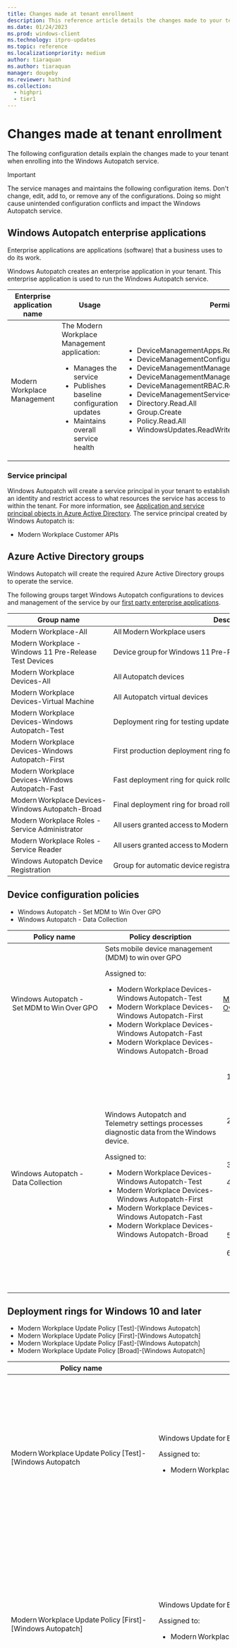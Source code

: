 ```yaml
---
title: Changes made at tenant enrollment
description: This reference article details the changes made to your tenant when enrolling into Windows Autopatch
ms.date: 01/24/2023
ms.prod: windows-client
ms.technology: itpro-updates
ms.topic: reference
ms.localizationpriority: medium
author: tiaraquan
ms.author: tiaraquan
manager: dougeby
ms.reviewer: hathind
ms.collection:
  - highpri
  - tier1
---
```


# Changes made at tenant enrollment

The following configuration details explain the changes made to your tenant when enrolling into the Windows Autopatch service.

> [!IMPORTANT]
> The service manages and maintains the following configuration items. Don't change, edit, add to, or remove any of the configurations. Doing so might cause unintended configuration conflicts and impact the Windows Autopatch service.

## Windows Autopatch enterprise applications

Enterprise applications are applications (software) that a business uses to do its work.

Windows Autopatch creates an enterprise application in your tenant. This enterprise application is used to run the Windows Autopatch service.

| Enterprise application name | Usage | Permissions |
| ----- | ------ | ----- |
| Modern Workplace Management | The Modern Workplace Management application:<ul><li>Manages the service</li><li>Publishes baseline configuration updates</li><li>Maintains overall service health</li></ul> | <ul><li>DeviceManagementApps.ReadWrite.All</li><li>DeviceManagementConfiguration.ReadWrite.All</li><li>DeviceManagementManagedDevices.PriviligedOperation.All</li><li>DeviceManagementManagedDevices.ReadWrite.All</li><li>DeviceManagementRBAC.ReadWrite.All</li><li>DeviceManagementServiceConfig.ReadWrite.All</li><li>Directory.Read.All</li><li>Group.Create</li><li>Policy.Read.All</li><li>WindowsUpdates.ReadWrite.All</li></ul> |

### Service principal

Windows Autopatch will create a service principal in your tenant to establish an identity and restrict access to what resources the service has access to within the tenant. For more information, see [Application and service principal objects in Azure Active Directory](/azure/active-directory/develop/app-objects-and-service-principals#service-principal-object). The service principal created by Windows Autopatch is:  

- Modern Workplace Customer APIs

## Azure Active Directory groups

Windows Autopatch will create the required Azure Active Directory groups to operate the service.

The following groups target Windows Autopatch configurations to devices and management of the service by our [first party enterprise applications](#windows-autopatch-enterprise-applications).

| Group name | Description |
| ----- | ----- |
| Modern Workplace-All | All Modern Workplace users |
| Modern Workplace - Windows 11 Pre-Release Test Devices | Device group for Windows 11 Pre-Release testing. |
| Modern Workplace Devices-All | All Autopatch devices |
| Modern Workplace Devices-Virtual Machine | All Autopatch virtual devices |
| Modern Workplace Devices-Windows Autopatch-Test | Deployment ring for testing update deployments prior production rollout |
| Modern Workplace Devices-Windows Autopatch-First | First production deployment ring for early adopters |
| Modern Workplace Devices-Windows Autopatch-Fast | Fast deployment ring for quick rollout and adoption |
| Modern Workplace Devices-Windows Autopatch-Broad | Final deployment ring for broad rollout into the organization |
| Modern Workplace Roles - Service Administrator | All users granted access to Modern Workplace Service Administrator Role |
| Modern Workplace Roles - Service Reader | All users granted access to Modern Workplace Service Reader Role |
| Windows Autopatch Device Registration | Group for automatic device registration for Windows Autopatch |

## Device configuration policies

- Windows Autopatch - Set MDM to Win Over GPO
- Windows Autopatch - Data Collection

| Policy name | Policy description | Properties | Value |
| ----- | ----- | ----- | ----- |
| Windows Autopatch - Set MDM to Win Over GPO | Sets mobile device management (MDM) to win over GPO<p>Assigned to:<ul><li>Modern Workplace Devices-Windows Autopatch-Test</li><li>Modern Workplace Devices-Windows Autopatch-First</li><li>Modern Workplace Devices-Windows Autopatch-Fast</li><li>Modern Workplace Devices-Windows Autopatch-Broad</li></ul>| [MDM Wins Over GP](/windows/client-management/mdm/policy-csp-controlpolicyconflict#controlpolicyconflict-MDMWinsOverGP) | <ul><li>MDM policy is used</li><li>GP policy is blocked</li></ul> |
| Windows Autopatch - Data Collection | Windows Autopatch and Telemetry settings processes diagnostic data from the Windows device.<p>Assigned to:<ul><li>Modern Workplace Devices-Windows Autopatch-Test</li><li>Modern Workplace Devices-Windows Autopatch-First</li><li>Modern Workplace Devices-Windows Autopatch-Fast</li><li>Modern Workplace Devices-Windows Autopatch-Broad</li></ul>|<ol><li>[Configure Telemetry Opt In Change Notification](/windows/client-management/mdm/policy-csp-system#system-configuretelemetryoptinchangenotification)</li><li>[Configure Telemetry Opt In Settings UX](/windows/client-management/mdm/policy-csp-system#system-configuretelemetryoptinsettingsux)</li><li>[Allow Telemetry](/windows/client-management/mdm/policy-csp-system#system-allowtelemetry)</li><li>[Limit Enhanced Diagnostic Data Windows Analytics](/windows/client-management/mdm/policy-csp-system#system-limitenhanceddiagnosticdatawindowsanalytics)</li><li>[Limit Dump Collection](/windows/client-management/mdm/policy-csp-system#system-limitdumpcollection)</li><li>[Limit Diagnostic Log Collection](/windows/client-management/mdm/policy-csp-system#system-limitdiagnosticlogcollection)</li></ol>|<ol><li>Enable telemetry change notifications</li><li>Enable Telemetry opt-in Settings</li><li>Full</li><li>Enabled</li><li>Enabled</li><li>Enabled</li></ol> |

## Deployment rings for Windows 10 and later

- Modern Workplace Update Policy [Test]-[Windows Autopatch]
- Modern Workplace Update Policy [First]-[Windows Autopatch]
- Modern Workplace Update Policy [Fast]-[Windows Autopatch]
- Modern Workplace Update Policy [Broad]-[Windows Autopatch]

| Policy name | Policy description | OMA | Value |
| ----- | ----- | ----- | ----- |
| Modern Workplace Update Policy [Test]-[Windows Autopatch | Windows Update for Business Configuration for the Test Ring<p>Assigned to:<ul><li>Modern Workplace Devices-Windows Autopatch-Test</li></ul>|<ul><li>MicrosoftProductUpdates</li><li>EnablePrereleasebuilds</li><li>UpgradetoLatestWin11</li><li>QualityUpdatesDeferralPeriodInDays</li><li>FeatureUpdatesDeferralPeriodInDays</li><li>FeatureUpdatesRollbackWindowInDays</li><li>BusinessReadyUpdatesOnly</li><li>AutomaticUpdateMode</li><li>InstallTime</li><li>DeadlineForFeatureUpdatesInDays</li><li>DeadlineForQualityUpdatesInDays</li><li>DeadlineGracePeriodInDays</li><li>PostponeRebootUntilAfterDeadline</li><li>DriversExcluded</li><li>RestartChecks</li><li>SetDisablePauseUXAccess</li><li>SetUXtoCheckforUpdates</li></ul>|<ul><li>Allow</li><li>Not Configured</li><li>No</li><li>0</li><li>0</li><li>30</li><li>All</li><li>WindowsDefault</li><li>3</li><li>5</li><li>0</li><li>0</li><li>False</li><li>False</li><li>Allow</li><li>Disable</li><li>Enable</li>|
| Modern Workplace Update Policy [First]-[Windows Autopatch] | Windows Update for Business Configuration for the First Ring <p>Assigned to:<ul><li>Modern Workplace Devices-Windows Autopatch-First</li></ul>|<ul><li>MicrosoftProductUpdates</li><li>EnablePrereleasebuilds</li><li>UpgradetoLatestWin11</li><li>QualityUpdatesDeferralPeriodInDays</li><li>FeatureUpdatesDeferralPeriodInDays</li><li>FeatureUpdatesRollbackWindowInDays</li><li>BusinessReadyUpdatesOnly</li><li>AutomaticUpdateMode</li><li>InstallTime</li><li>DeadlineForFeatureUpdatesInDays</li><li>DeadlineForQualityUpdatesInDays</li><li>DeadlineGracePeriodInDays</li><li>PostponeRebootUntilAfterDeadline</li><li>DriversExcluded</li><li>RestartChecks</li><li>SetDisablePauseUXAccess</li><li>SetUXtoCheckforUpdates</li></ul>|<ul><li>Allow</li><li>Not Configured</li><li>No</li><li>1</li><li>0</li><li>30</li><li>All</li><li>WindowsDefault</li><li>3</li><li>5</li><li>2</li><li>2</li><li>False</li><li>False</li><li>Allow</li><li>Disable</li><li>Enable</li>|
| Modern Workplace Update Policy [Fast]-[Windows Autopatch] | Windows Update for Business Configuration for the Fast Ring<p>Assigned to:<ul><li>Modern Workplace Devices-Windows Autopatch-Fast</li></ul>|<ul><li>MicrosoftProductUpdates</li><li>EnablePrereleasebuilds</li><li>UpgradetoLatestWin11</li><li>QualityUpdatesDeferralPeriodInDays</li><li>FeatureUpdatesDeferralPeriodInDays</li><li>FeatureUpdatesRollbackWindowInDays</li><li>BusinessReadyUpdatesOnly</li><li>AutomaticUpdateMode</li><li>InstallTime</li><li>DeadlineForFeatureUpdatesInDays</li><li>DeadlineForQualityUpdatesInDays</li><li>DeadlineGracePeriodInDays</li><li>PostponeRebootUntilAfterDeadline</li><li>DriversExcluded</li><li>RestartChecks</li><li>SetDisablePauseUXAccess</li><li>SetUXtoCheckforUpdates</li></ul>|<ul><li>Allow</li><li>Not Configured</li><li>No</li><li>6</li><li>0</li><li>30</li><li>All</li><li>WindowsDefault</li><li>3</li><li>5</li><li>2</li><li>2</li><li>False</li><li>False</li><li>Allow</li><li>Disable</li><li>Enable</li>|
| Modern Workplace Update Policy [Broad]-[Windows Autopatch] | Windows Update for Business Configuration for the Broad Ring<p>Assigned to:<ul><li>Modern Workplace Devices-Windows Autopatch-Broad</li></ul>|<ul><li>MicrosoftProductUpdates</li><li>EnablePrereleasebuilds</li><li>UpgradetoLatestWin11</li><li>QualityUpdatesDeferralPeriodInDays</li><li>FeatureUpdatesDeferralPeriodInDays</li><li>FeatureUpdatesRollbackWindowInDays</li><li>BusinessReadyUpdatesOnly</li><li>AutomaticUpdateMode</li><li>InstallTime</li><li>DeadlineForFeatureUpdatesInDays</li><li>DeadlineForQualityUpdatesInDays</li><li>DeadlineGracePeriodInDays</li><li>PostponeRebootUntilAfterDeadline</li><li>DriversExcluded</li><li>RestartChecks</li><li>SetDisablePauseUXAccess</li><li>SetUXtoCheckforUpdates</li></ul>|<ul><li>Allow</li><li>Not Configured</li><li>No</li><li>9</li><li>0</li><li>30</li><li>All</li><li>WindowsDefault</li><li>3</li><li>5</li><li>5</li><li>2</li><li>False</li><li>False</li><li>Allow</li><li>Disable</li><li>Enable</li>|

## Windows feature update policies

- Windows Autopatch - DSS Policy [Test]
- Windows Autopatch - DSS Policy [First]
- Windows Autopatch - DSS Policy [Fast]
- Windows Autopatch - DSS Policy [Broad]
- Modern Workplace DSS Policy [Windows 11]

| Policy name | Policy description | Value |
| ----- | ----- | ----- |
| Windows Autopatch - DSS Policy [Test] | DSS policy for Test device group | Assigned to:<ul><li>Modern Workplace Devices-Windows Autopatch-Test</li></ul><br>Exclude from:<ul><li>Modern Workplace - Windows 11 Pre-Release Test Devices</li></ul>|
| Windows Autopatch - DSS Policy [First] | DSS policy for First device group | Assigned to:<ul><li>Modern Workplace Devices-Windows Autopatch-First</li><li>Modern Workplace - Windows 11 Pre-Release Test Devices</li> |
| Windows Autopatch - DSS Policy [Fast] | DSS policy for Fast device group | Assigned to:<ul><li>Modern Workplace Devices-Windows Autopatch-Fast</li></ul><br>Exclude from:<ul><li>Modern Workplace - Windows 11 Pre-Release Test Devices</li></ul> |
| Windows Autopatch - Policy [Broad] | DSS policy for Broad device group | Assigned to:<ul><li>Modern Workplace Devices-Windows Autopatch-Broad</li></ul><br>Exclude from:<ul><li>Modern Workplace - Windows 11 Pre-Release Test Devices</li></ul>|
| Modern Workplace DSS Policy [Windows 11] | Windows 11 DSS policy | Assigned to:<ul><li>Modern Workplace - Windows 11 Pre-Release Test Devices</li></ul>|

## Microsoft Office update policies

- Windows Autopatch - Office Configuration
- Windows Autopatch - Office Update Configuration [Test]
- Windows Autopatch - Office Update Configuration [First]
- Windows Autopatch - Office Update Configuration [Fast]
- Windows Autopatch - Office Update Configuration [Broad]

| Policy name | Policy description | Properties | Value |
| ----- | ----- | ----- | ----- |
| Windows Autopatch - Office Configuration | Sets Office Update Channel to the Monthly Enterprise servicing branch.<p>Assigned to:<ol><li>Modern Workplace Devices-Windows Autopatch-Test</li><li>Modern Workplace Devices-Windows Autopatch-First</li><li>Modern Workplace Devices-Windows Autopatch-Fast</li><li>Modern Workplace Devices-Windows Autopatch-Broad</li></ol>|<ol><li>Enable Automatic Updates</li><li>Hide option to enable or disable updates</li><li>Update Channel</li><li>Channel Name (Device)</li><li>Hide Update Notifications</li><li>Update Path</li></ol> |<ol><li>Enabled</li><li>Enabled</li><li>Enabled</li><li>Monthly Enterprise Channel</li><li>Disabled</li><li>Enabled</li></ol> |
| Windows Autopatch - Office Update Configuration [Test] | Sets the Office update deadline<p>Assigned to:<ol><li>Modern Workplace Devices-Windows Autopatch-Test</li></ol> |<ol><li>Delay downloading and installing updates for Office</li><li>Update Deadline</li></ol>|<ol><li>Enabled; `Days(Device) == 0 days`</li></li><li>Enabled; `Update Deadline(Device) == 7 days`</li></ol>|
| Windows Autopatch - Office Update Configuration [First] | Sets the Office update deadline<p>Assigned to:<ol><li>Modern Workplace Devices-Windows Autopatch-First</li></ol> |<ol><li>Delay downloading and installing updates for Office</li><li>Update Deadline</li></ol> | <ol><li>Enabled; `Days(Device) == 0 days`</li><li>Enabled; `Update Deadline(Device) == 7 days`</li></ol>|
| Windows Autopatch - Office Update Configuration [Fast] | Sets the Office update deadline<p>Assigned to:<ol><li>Modern Workplace Devices-Windows Autopatch-Fast</li></ol>|<ol><li>Delay downloading and installing updates for Office</li><li>Update Deadline</li></ol>| <ol><li>Enabled; `Days(Device) == 3 days`</li><li>Enabled; `Update Deadline(Device) == 7 days`</li></ol>|
| Windows Autopatch - Office Update Configuration [Broad] | Sets the Office update deadline<br>Assigned to:<ol><li>Modern Workplace Devices-Windows Autopatch-Broad</li>|<ol><li>Delay downloading and installing updates for Office</li><li>Update Deadline</li></ol>| <ol><li>Enabled; `Days(Device) == 7 days`</li><li>Enabled; `Update Deadline(Device) == 7 days`</li></ol> |

## Microsoft Edge update policies

- Windows Autopatch - Edge Update Channel Stable
- Windows Autopatch - Edge Update Channel Beta

| Policy name | Policy description | Properties | Value |
| ----- | ----- | ----- | ----- |
| Windows Autopatch - Edge Update Channel Stable | Deploys updates via the Edge Stable Channel<p>Assigned to:<ol><li>Modern Workplace Devices-Windows Autopatch-First</li><li>Modern Workplace Devices-Windows Autopatch-Fast</li><ol><li>Modern Workplace Devices-Windows Autopatch-Broad</li></ol>| <ol><li>Target Channel Override </li><li>Target Channel (Device) </li></ol> | <ol><li>Enabled</li><li>Stable</li></ol>|
| Windows Autopatch - Edge Update Channel Beta | Deploys updates via the Edge Beta Channel<p>Assigned to:<ol><li>Modern Workplace Devices-Windows Autopatch-Test </li></ol>| <ol><li>Target Channel Override</li><li>Target Channel (Device)</li></ol> | <ol><li>Enabled</li><li>Beta</li></ol>|

## PowerShell scripts

| Script | Description |
| ----- | ----- |
| Modern Workplace - Autopatch Client Setup v1.1 | Installs necessary client components for the Windows Autopatch service |
